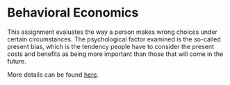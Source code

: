 # Behavioral Economics
This assignment evaluates the way a person makes wrong choices under certain circumstances. The psychological factor examined is the so-called present bias, which is the tendency people have to consider the present costs and benefits as being more important than those that will come in the future.

More details can be found [here](https://github.com/dmst-algorithms-course/assignment-2018-1/blob/master/assignment_2018_1.ipynb).
